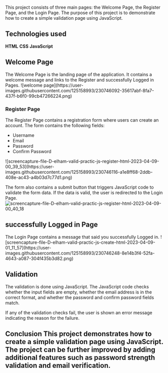 This project consists of three main pages: the Welcome Page, the Register Page, and the Login Page. The purpose of this project is to demonstrate how to create a simple validation page using JavaScript.

<h2> Technologies used </h2>
<b>HTML</b>
<b>CSS</b>
<b>JavaScript</b>

<h2> Welcome Page </h2>
The Welcome Page is the landing page of the application. It contains a welcome message and links to the Register and successfully Logged in Pages.
![welcome page](https://user-images.githubusercontent.com/125158993/230746092-35617abf-8fa7-437f-b6f0-99cb47266224.png)

<h3>Register Page </h3>
The Register Page contains a registration form where users can create an account. The form contains the following fields:
<ul>
<li>Username</li>
<li>Email</li>
<li>Password</li>
<li>Confirm Password</li>
</ul>
![screencapture-file-D-elham-valid-practic-js-register-html-2023-04-09-00_39_53](https://user-images.githubusercontent.com/125158993/230746116-a1e8ff68-2ddb-408e-ac43-a4b03d7c77d1.png)

The form also contains a submit button that triggers JavaScript code to validate the form data. If the data is valid, the user is redirected to the Login Page.
![screencapture-file-D-elham-valid-practic-js-register-html-2023-04-09-00_40_18](https://user-images.githubusercontent.com/125158993/230746128-225acb72-4970-44f3-9ac1-a6fb6ac7d242.png)


<h2>successfully Logged in Page</h2>
The Login Page contains a  message that said you successfully Logged in.
![screencapture-file-D-elham-valid-practic-js-create-html-2023-04-09-01_11_57](https://user-images.githubusercontent.com/125158993/230746248-8e14b3f4-52fa-4643-a087-304f435b3d82.png)


<h2>Validation</h2>
The validation is done using JavaScript. The JavaScript code checks whether the input fields are empty, whether the email address is in the correct format, and whether the password and confirm password fields match.

If any of the validation checks fail, the user is shown an error message indicating the reason for the failure.

<h2>Conclusion<h/2>
This project demonstrates how to create a simple validation page using JavaScript. The project can be further improved by adding additional features such as password strength validation and email verification.
